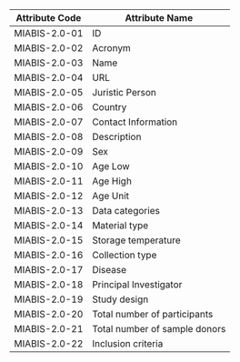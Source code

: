 | Attribute Code| Attribute Name| 
|---|---|
| MIABIS-2.0-01| ID| 
| MIABIS-2.0-02| Acronym| 
| MIABIS-2.0-03| Name| 
| MIABIS-2.0-04| URL| 
| MIABIS-2.0-05| Juristic Person| 
| MIABIS-2.0-06| Country| 
| MIABIS-2.0-07| Contact Information| 
| MIABIS-2.0-08| Description| 
| MIABIS-2.0-09| Sex| 
| MIABIS-2.0-10| Age Low| 
| MIABIS-2.0-11| Age High| 
| MIABIS-2.0-12| Age Unit| 
| MIABIS-2.0-13| Data categories| 
| MIABIS-2.0-14| Material type| 
| MIABIS-2.0-15| Storage temperature| 
| MIABIS-2.0-16| Collection type| 
| MIABIS-2.0-17| Disease| 
| MIABIS-2.0-18| Principal Investigator| 
| MIABIS-2.0-19| Study design| 
| MIABIS-2.0-20| Total number of participants| 
| MIABIS-2.0-21| Total number of sample donors| 
| MIABIS-2.0-22| Inclusion criteria| 